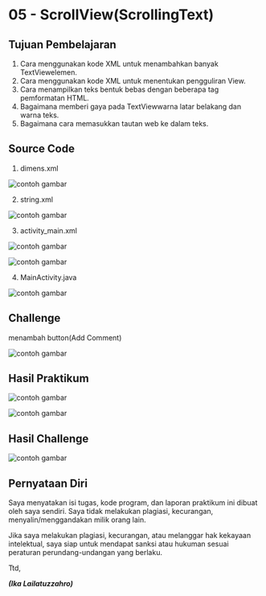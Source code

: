 # 05 - ScrollView(ScrollingText)

## Tujuan Pembelajaran

1. Cara menggunakan kode XML untuk menambahkan banyak TextViewelemen.
2. Cara menggunakan kode XML untuk menentukan pengguliran View.
3. Cara menampilkan teks bentuk bebas dengan beberapa tag pemformatan HTML.
4. Bagaimana memberi gaya pada TextViewwarna latar belakang dan warna teks.
5. Bagaimana cara memasukkan tautan web ke dalam teks.

## Source Code

1. dimens.xml

![contoh gambar](img/3.PNG)

2. string.xml

![contoh gambar](img/4.PNG)

3. activity_main.xml

![contoh gambar](img/5.PNG)

![contoh gambar](img/6.PNG)

4. MainActivity.java

![contoh gambar](img/7.PNG)

## Challenge

menambah button(Add Comment)

![contoh gambar](img/8.PNG)

## Hasil Praktikum

![contoh gambar](img/1.PNG)

![contoh gambar](img/2.PNG)

## Hasil Challenge

![contoh gambar](img/9.PNG)

## Pernyataan Diri

Saya menyatakan isi tugas, kode program, dan laporan praktikum ini dibuat oleh saya sendiri. Saya tidak melakukan plagiasi, kecurangan, menyalin/menggandakan milik orang lain.

Jika saya melakukan plagiasi, kecurangan, atau melanggar hak kekayaan intelektual, saya siap untuk mendapat sanksi atau hukuman sesuai peraturan perundang-undangan yang berlaku.

Ttd,

***(Ika Lailatuzzahro)*** 